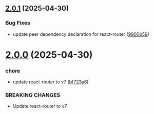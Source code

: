 ## [2.0.1](https://github.com/truepill/rum-react-integration/compare/v2.0.0...v2.0.1) (2025-04-30)

### Bug Fixes

- update peer dependency declaration for react-router ([9900b59](https://github.com/truepill/rum-react-integration/commit/9900b5999126f4fb29ef1ece8e9344ee55b872cb))

# [2.0.0](https://github.com/truepill/rum-react-integration/compare/v1.1.0...v2.0.0) (2025-04-30)

### chore

- update react-router to v7 ([bf723a6](https://github.com/truepill/rum-react-integration/commit/bf723a63b46c76e6ba70173648f696671d66c0a1))

### BREAKING CHANGES

- Update react-router to v7
